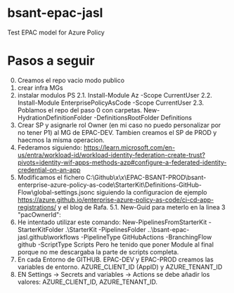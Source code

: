 # bsant-epac-jasl

Test EPAC model for Azure Policy

# Pasos a seguir
0. Creamos el repo vacio modo publico
1. crear infra MGs
2. instalar modulos PS
 2.1.   Install-Module Az -Scope CurrentUser
 2.2.   Install-Module EnterprisePolicyAsCode -Scope CurrentUser
 2.3. Poblamos el repo del paso 0 con carpetas. New-HydrationDefinitionFolder -DefinitionsRootFolder Definitions
3. Crear SP y asignarle rol Owner (en mi caso no puedo personalizar por no tener P1) al MG de EPAC-DEV. Tambien creamos el SP de PROD y haecmos la misma operacion.
4. Federamos siguiendo: https://learn.microsoft.com/en-us/entra/workload-id/workload-identity-federation-create-trust?pivots=identity-wif-apps-methods-azp#configure-a-federated-identity-credential-on-an-app
5. Modificamos el fichero C:\Github\x\x\EPAC-BSANT-PROD\bsant-enterprise-azure-policy-as-code\StarterKit\Definitions-GitHub-Flow\global-settings.jsonc siguiendo la configuracion de ejemplo <https://azure.github.io/enterprise-azure-policy-as-code/ci-cd-app-registrations/> y el blog de Rafa.
    5.1. New-Guid para meterlo en la linea 3    "pacOwnerId": 
6. He intentado utilizar este comando: New-PipelinesFromStarterKit -StarterKitFolder .\StarterKit -PipelinesFolder ..\bsant-epac-jasl\.github\workflows -PipelineType GitHubActions -BranchingFlow github -ScriptType Scripts Pero he tenido que poner Module al final porque no me descargaba la parte de scripts completa.
7. En cada Entorno de GITHUB. EPAC-DEV y EPAC-PROD creamos las variables de entorno. AZURE_CLIENT_ID (AppID) y AZURE_TENANT_ID
8. EN Settings -> Secrets and variables -> Actions se debe añadir los valores: AZURE_CLIENT_ID, AZURE_TENANT_ID.

